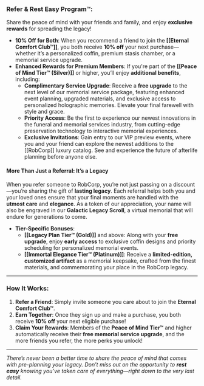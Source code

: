 ### **Refer & Rest Easy Program™**:  
Share the peace of mind with your friends and family, and enjoy **exclusive rewards** for spreading the legacy!

- **10% Off for Both**: When you recommend a friend to join the **[[Eternal Comfort Club™]]**, you both receive **10% off** your next purchase—whether it’s a personalized coffin, premium stasis chamber, or a memorial service upgrade.  
- **Enhanced Rewards for Premium Members**: If you're part of the **[[Peace of Mind Tier™ (Silver)]]** or higher, you’ll enjoy **additional benefits**, including:
  - **Complimentary Service Upgrade**: Receive a **free upgrade** to the next level of our memorial service package, featuring enhanced event planning, upgraded materials, and exclusive access to personalized holographic memories. Elevate your final farewell with style and grace.
  - **Priority Access**: Be the first to experience our newest innovations in the funeral and memorial services industry, from cutting-edge preservation technology to interactive memorial experiences.
  - **Exclusive Invitations**: Gain entry to our VIP preview events, where you and your friend can explore the newest additions to the [[RobCorp]] luxury catalog. See and experience the future of afterlife planning before anyone else.

#### **More Than Just a Referral: It’s a Legacy**
When you refer someone to RobCorp, you’re not just passing on a discount—you’re sharing the gift of **lasting legacy**. Each referral helps both you and your loved ones ensure that your final moments are handled with the **utmost care** and **elegance**. As a token of our appreciation, your name will also be engraved in our **Galactic Legacy Scroll**, a virtual memorial that will endure for generations to come.

- **Tier-Specific Bonuses**:
  - **[[Legacy Plan Tier™ (Gold)]]** and above: Along with your **free upgrade**, enjoy **early access** to exclusive coffin designs and priority scheduling for personalized memorial events.
  - **[[Immortal Elegance Tier™ (Platinum)]]**: Receive a **limited-edition, customized artifact** as a memorial keepsake, crafted from the finest materials, and commemorating your place in the RobCorp legacy.

---

### **How It Works**:  
1. **Refer a Friend**: Simply invite someone you care about to join the **Eternal Comfort Club™**.
2. **Earn Together**: Once they sign up and make a purchase, you both receive **10% off** your next eligible purchase!
3. **Claim Your Rewards**: Members of the **Peace of Mind Tier™** and higher automatically receive their **free memorial service upgrade**, and the more friends you refer, the more perks you unlock!

---

*There’s never been a better time to share the peace of mind that comes with pre-planning your legacy. Don’t miss out on the opportunity to **rest easy** knowing you’ve taken care of everything—right down to the very last detail.*